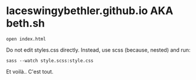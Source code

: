 # laceswingybethler.github.io AKA beth.sh

`open index.html`

Do not edit styles.css directly. Instead, use scss (because, nested) and run:

`sass --watch style.scss:style.css`

Et voilà.. C'est tout.
